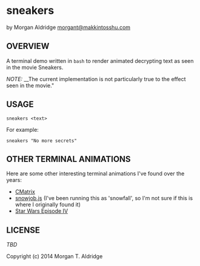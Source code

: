 sneakers
========
by Morgan Aldridge <morgant@makkintosshu.com>

OVERVIEW
--------

A terminal demo written in `bash` to render animated decrypting text as seen in the movie Sneakers.

*NOTE:* __The current implementation is not particularly true to the effect seen in the movie."

USAGE
-----

    sneakers <text>

For example:

    sneakers "No more secrets"

OTHER TERMINAL ANIMATIONS
-------------------------

Here are some other interesting terminal animations I've found over the years:

* [CMatrix](http://www.asty.org/cmatrix/)
* [snowjob.js](https://gist.github.com/sontek/1505483) (I've been running this as 'snowfall', so I'm not sure if this is where I originally found it)
* [Star Wars Episode IV](http://hints.macworld.com/article.php?story=20060406084728559)

LICENSE
-------

_TBD_

Copyright (c) 2014 Morgan T. Aldridge
